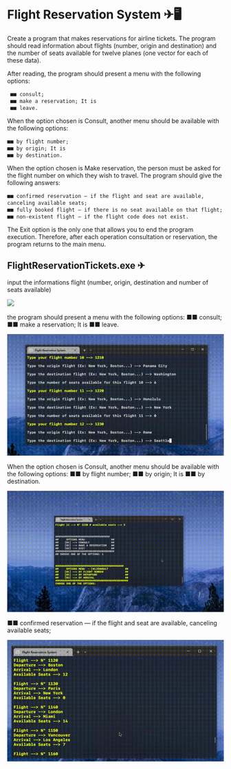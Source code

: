 # Flight Reservation System ✈🖥
Create a program that makes reservations for airline tickets. The program should read
information about flights (number, origin and destination) and the number of seats available for twelve
planes (one vector for each of these data). 

After reading, the program should present a menu with the following options:
     
     ■■ consult;
     ■■ make a reservation; It is
     ■■ leave.
     
 When the option chosen is Consult, another menu should be available with the following
 options:
 
    ■■ by flight number;
    ■■ by origin; It is
    ■■ by destination.

    
 When the option chosen is Make reservation, the person must be asked for the flight number on which they wish to travel. The program should give the following 
answers:

    ■■ confirmed reservation — if the flight and seat are available, canceling available seats;
    ■■ fully booked flight — if there is no seat available on that flight;
    ■■ non-existent flight — if the flight code does not exist.

The Exit option is the only one that allows you to end the program execution. Therefore, after each operation
consultation or reservation, the program returns to the main menu.


## FlightReservationTickets.exe ✈


input the informations flight (number, origin, destination and number of seats available)

<img src="/images/gif01.gif">

the program should present a menu with the following options:
■■ consult;
■■ make a reservation; It is
■■ leave.

<img src="/images/gif02.gif">


When the option chosen is Consult, another menu should be available with the following
options:
    ■■ by flight number;
    ■■ by origin; It is
    ■■ by destination.

<img src="/images/gif03.gif">

 ■■ confirmed reservation — if the flight and seat are available, canceling available seats;

 <img src="/images/gif04.gif">



